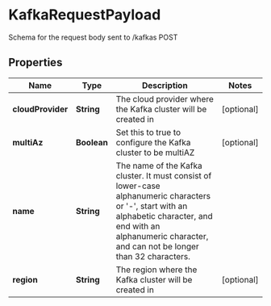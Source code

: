 

# KafkaRequestPayload

Schema for the request body sent to /kafkas POST

## Properties

Name | Type | Description | Notes
------------ | ------------- | ------------- | -------------
**cloudProvider** | **String** | The cloud provider where the Kafka cluster will be created in |  [optional]
**multiAz** | **Boolean** | Set this to true to configure the Kafka cluster to be multiAZ |  [optional]
**name** | **String** | The name of the Kafka cluster. It must consist of lower-case alphanumeric characters or &#39;-&#39;, start with an alphabetic character, and end with an alphanumeric character, and can not be longer than 32 characters. | 
**region** | **String** | The region where the Kafka cluster will be created in |  [optional]



